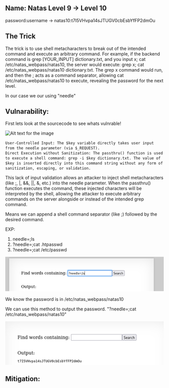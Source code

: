 ## Name: Natas Level 9 → Level 10

password:username ->
natas10:t7I5VHvpa14sJTUGV0cbEsbYfFP2dmOu

## The Trick
The trick is to use shell metacharacters to break out of the intended command and execute an arbitrary command. For example, if the backend command is grep [YOUR_INPUT] dictionary.txt, and you input x; cat /etc/natas_webpass/natas10, the server would execute: grep x; cat /etc/natas_webpass/natas10 dictionary.txt. The grep x command would run, and then the ; acts as a command separator, allowing cat /etc/natas_webpass/natas10 to execute, revealing the password for the next level.

In our case we our using "needle"

## Vulnarability: 

First lets look at the sourcecode to see whats vulnrable!

![Alt text for the image](Screenshot_2025-05-26_16-56-49.png)

    User-Controlled Input: The $key variable directly takes user input from the needle parameter (via $_REQUEST).
    Direct Execution without Sanitization: The passthru() function is used to execute a shell command: grep -i $key dictionary.txt. The value of $key is inserted directly into this command string without any form of sanitization, escaping, or validation.

This lack of input validation allows an attacker to inject shell metacharacters (like ;, |, &&, ||, &, etc.) into the needle parameter. When the passthru() function executes the command, these injected characters will be interpreted by the shell, allowing the attacker to execute arbitrary commands on the server alongside or instead of the intended grep command.

Means we can append a shell command separator (like ;) followed by the desired command. 

EXP: 
1. needle=;ls 
2. ?needle=;cat .htpasswd
3. ?needle=;cat /etc/passwd

![Alt text for the image](natas9_4.png)

We know the password is in /etc/natas_webpass/natas10

We can use this method to output the password. "?needle=;cat /etc/natas_webpass/natas10"

![Alt text for the image](natas9_3.png)

## Mitigation: 
